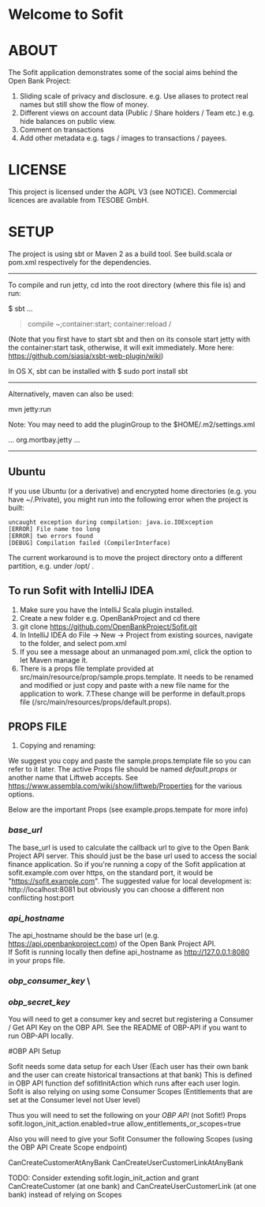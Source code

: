 Welcome to Sofit
=====================

# ABOUT

The Sofit application demonstrates some of the social aims behind the Open Bank Project:

1) Sliding scale of privacy and disclosure. e.g. Use aliases to protect real names but still show the flow of money.
2) Different views on account data (Public / Share holders / Team etc.) e.g. hide balances on public view.
3) Comment on transactions
4) Add other metadata e.g. tags / images to transactions / payees.


# LICENSE

This project is licensed under the AGPL V3 (see NOTICE). Commercial licences are available from TESOBE GmbH.

# SETUP

The project is using sbt or Maven 2 as a build tool.
See build.scala or pom.xml respectively for the dependencies.

----

To compile and run jetty, cd into the root directory (where this file is) and run:

$ sbt
...
> compile
> ~;container:start; container:reload /

(Note that you first have to start sbt and then on its console start jetty with the container:start task, otherwise, it will exit immediately. More here: https://github.com/siasia/xsbt-web-plugin/wiki)

In OS X, sbt can be installed with $ sudo port install sbt

----


Alternatively, maven can also be used:

mvn jetty:run

Note: You may need to add the pluginGroup to the $HOME/.m2/settings.xml

<settings xmlns="http://maven.apache.org/SETTINGS/1.0.0"
  xmlns:xsi="http://www.w3.org/2001/XMLSchema-instance"
  xsi:schemaLocation="http://maven.apache.org/SETTINGS/1.0.0
                      http://maven.apache.org/xsd/settings-1.0.0.xsd">
  ...
  <pluginGroups>
    <pluginGroup>org.mortbay.jetty</pluginGroup>
  </pluginGroups>
  ...
</settings>

---

## Ubuntu

If you use Ubuntu (or a derivative) and encrypted home directories (e.g. you have ~/.Private), you might run into the following error when the project is built:

    uncaught exception during compilation: java.io.IOException
    [ERROR] File name too long
    [ERROR] two errors found
    [DEBUG] Compilation failed (CompilerInterface)

The current workaround is to move the project directory onto a different partition, e.g. under /opt/ .

## To run Sofit with IntelliJ IDEA

1. Make sure you have the IntelliJ Scala plugin installed.
2. Create a new folder e.g. OpenBankProject and cd there
3. git clone https://github.com/OpenBankProject/Sofit.git
4. In IntelliJ IDEA do File -> New -> Project from existing sources, navigate to the folder, and select pom.xml
5. If you see a message about an unmanaged pom.xml, click the option to let Maven manage it.
6. There is a props file template provided at src/main/resource/prop/sample.props.template. It needs to be renamed and modified or just copy and paste with a new file name for the application to work. 
7.These change will be performe in default.props file (/src/main/resources/props/default.props).  

## PROPS FILE

1. Copying and renaming:

We suggest you copy and paste the sample.props.template file so you can refer to it later.
The active Props file should be named *default.props* or another name that Liftweb accepts. See https://www.assembla.com/wiki/show/liftweb/Properties for the various options.

Below are the important Props (see example.props.tempate for more info)

### *base_url*

The base_url is used to calculate the callback url to give to the Open Bank Project API server. This should just be the
base url used to access the social finance application. So if you're running a copy of the Sofit application at
sofit.example.com over https, on the standard port, it would be "https://sofit.example.com".
The suggested value for local development is: http://localhost:8081 but obviously you can choose a different non conflicting host:port

### *api_hostname*

The api_hostname should be the base url (e.g. https://api.openbankproject.com) of the Open Bank Project API. \
If Sofit is running locally then define api_hostname as http://127.0.0.1:8080 in your props file. 

### *obp_consumer_key* \
### *obp_secret_key*

You will need to get a consumer key and secret but registering a Consumer / Get API Key on the OBP API.
See the README of OBP-API if you want to run OBP-API locally.


#OBP API Setup

Sofit needs some data setup for each User  (Each user has their own bank and the user can create historical transactions at that bank)
This is defined in OBP API function def sofitInitAction which runs after each user login.
Sofit is also relying on using some Consumer Scopes (Entitlements that are set at the Consumer level not User level)

Thus you will need to set the following on your *OBP API* (not Sofit!) Props
sofit.logon_init_action.enabled=true
allow_entitlements_or_scopes=true

Also you will need to give your Sofit Consumer the following Scopes (using the OBP API Create Scope endpoint)

CanCreateCustomerAtAnyBank
CanCreateUserCustomerLinkAtAnyBank

TODO: Consider extending sofit.login_init_action and grant CanCreateCustomer (at one bank) and CanCreateUserCustomerLink (at one bank) instead of relying on Scopes

